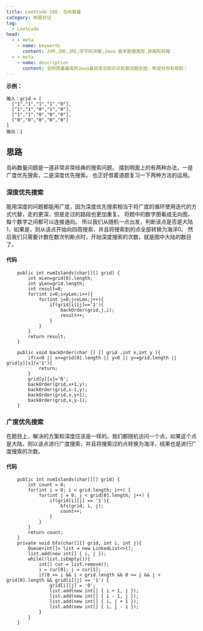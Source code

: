 ```yaml
---
title: LeetCode-200. 岛屿数量
category: 刷题日记
tag:
  - LeetCode
head:
  - - meta
    - name: keywords
      content: JVM,JDK,JRE,字节码详解,Java 基本数据类型,装箱和拆箱
  - - meta
    - name: description
      content: 全网质量最高的Java基础常见知识点和面试题总结，希望对你有帮助！
---
```

**示例：**
```
输入：grid = [
  ["1","1","1","1","0"],
  ["1","1","0","1","0"],
  ["1","1","0","0","0"],
  ["0","0","0","0","0"]
]
输出：1
```
## 思路
岛屿数量问题是一道非常非常经典的搜索问题。
摆到明面上的有两种办法，一是广度优先搜索，二是深度优先搜索。
也正好借着道题复习一下两种方法的运用。
### 深度优先搜索
能用深度的问题都能用广度，因为深度优先搜索相当于将广度的循环使用迭代的方式代替，走的更深，但是走过的路段也更加重复。
将题中的数字图看成无向图，每个数字之间都可以连接通向。
所以我们从随机一点出发，判断该点是否是大陆1，如果是，则从该点开始向四周搜索，并且将搜索到的点全部转换为海洋0。
然后我们只需要计数在数次判断点时，开始深度搜索的次数，就是图中大陆的数目了。

#### 代码
```
    public int numIslands(char[][] grid) {
        int xLen=grid[0].length;
        int yLen=grid.length;
        int result=0;
        for(int i=0;i<yLen;i++){
            for(int j=0;j<xLen;j++){
                if(grid[i][j]=='1'){
                    backOrder(grid,j,i);
                    result++;
                }
            }
        }
        return result;
    }

    public void backOrder(char [] [] grid ,int x,int y ){
        if(x<0 || x>=grid[0].length || y<0 || y>=grid.length || grid[y][x]!='1'){
            return;
        }
        grid[y][x]='0';
        backOrder(grid,x+1,y);
        backOrder(grid,x-1,y);
        backOrder(grid,x,y+1);
        backOrder(grid,x,y-1);
    }
```

### 广度优先搜索
在题目上，解决的方案和深度应该是一样的。我们都随机访问一个点，如果这个点是大陆，则以该点进行广度搜索，并且将搜索过的点转换为海洋，结果也是进行广度搜索的次数。
#### 代码
```
    public int numIslands(char[][] grid) {
        int count = 0;
        for(int i = 0; i < grid.length; i++) {
            for(int j = 0; j < grid[0].length; j++) {
                if(grid[i][j] == '1'){
                    bfs(grid, i, j);
                    count++;
                }
            }
        }
        return count;
    }
    private void bfs(char[][] grid, int i, int j){
        Queue<int[]> list = new LinkedList<>();
        list.add(new int[] { i, j });
        while(!list.isEmpty()){
            int[] cur = list.remove();
            i = cur[0]; j = cur[1];
            if(0 <= i && i < grid.length && 0 <= j && j < grid[0].length && grid[i][j] == '1') {
                grid[i][j] = '0';
                list.add(new int[] { i + 1, j });
                list.add(new int[] { i - 1, j });
                list.add(new int[] { i, j + 1 });
                list.add(new int[] { i, j - 1 });
            }
        }
    }
```
